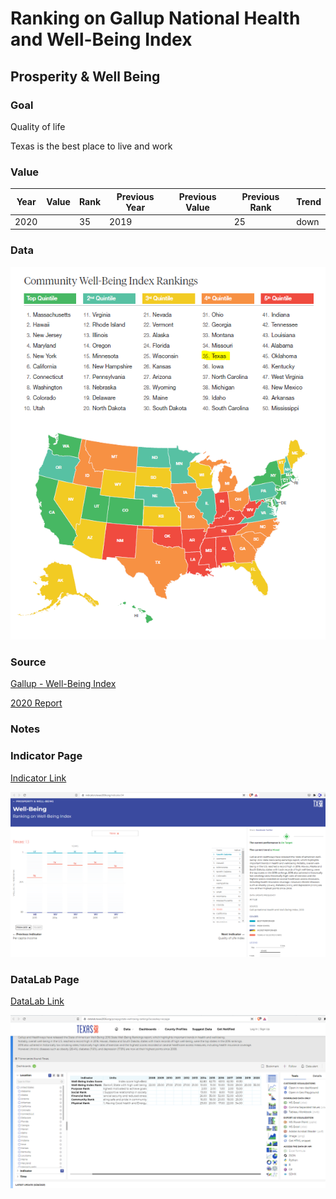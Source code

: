 # Ranking on Gallup National Health and Well-Being Index

## Prosperity & Well Being

### **Goal**

Quality of life

Texas is the best place to live and work

### Value

| Year |  Value      | Rank     | Previous Year   | Previous Value | Previous Rank | Trend | 
| ----------- | ----------- | ----------- | ----------- | ----------- | ----------- | -----------|
|    2020     |             | 35          |     2019    |             | 25         | down        | 

### Data

![well](./data_wellbeing.PNG)


### Source

[Gallup - Well-Being Index](https://wellbeingindex.sharecare.com/download-reports/?submissionGuid=1a490b8f-54d0-48a9-bdaa-c22fd959a46b)

[2020 Report](./MCCS-7746-Sharecare-Community-Well-being-Index_2020-State-Rankings.pdf)

### Notes


### Indicator Page

[Indicator Link](https://indicators.texas2036.org/indicator/34)

![d](./indicator_wellbeing.PNG)

### DataLab Page

[DataLab Link](https://datalab.texas2036.org/pzraqxg/state-well-being-rankings?accesskey=eccapje)

![d](./datalab_wellbeing.PNG)



